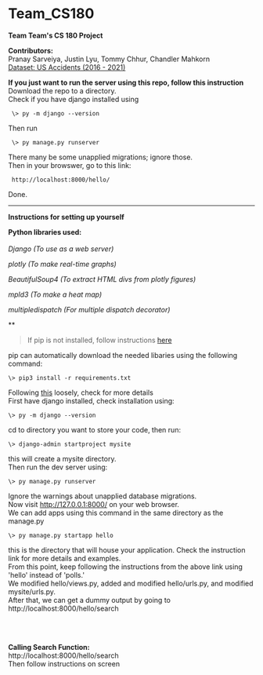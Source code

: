 # Team_CS180
**Team Team's CS 180 Project**  

**Contributors:**  
Pranay Sarveiya, Justin Lyu, Tommy Chhur, Chandler Mahkorn <br>
[Dataset: US Accidents (2016 - 2021)](https://www.kaggle.com/datasets/sobhanmoosavi/us-accidents)  

**If you just want to run the server using this repo, follow this instruction**  
Download the repo to a directory.  
Check if you have django installed using  

     \> py -m django --version  

Then run

     \> py manage.py runserver
     
There many be some unapplied migrations; ignore those.  
Then in your browswer, go to this link:

     http://localhost:8000/hello/
     
Done.  
  ____________________________  
  
  
**Instructions for setting up yourself**  

**Python libraries used:** <br> <br>
*Django (To use as a web server)*

*plotly (To make real-time graphs)*

*BeautifulSoup4 (To extract HTML divs from plotly figures)*

*mpld3 (To make a heat map)*
 
*multipledispatch (For multiple dispatch decorator)*

**


>If pip is not installed, follow instructions [here](https://pip.pypa.io/en/stable/installation/)

pip can automatically download the needed libaries using the following command:

	\> pip3 install -r requirements.txt

Following [this](https://docs.djangoproject.com/en/4.0/intro/tutorial01/) loosely, check for more details  
First have django installed, check installation using:  

    \> py -m django --version
cd to directory you want to store your code, then run:  

    \> django-admin startproject mysite

this will create a mysite directory.  
Then run the dev server using:

    \> py manage.py runserver
    
Ignore the warnings about unapplied database migrations.  
Now visit http://127.0.0.1:8000/ on your web browser.  
We can add apps using this command in the same directory as the manage.py

    \> py manage.py startapp hello
    
this is the directory that will house your application. Check the instruction link for more details and examples.  
From this point, keep following the instructions from the above link using 'hello' instead of 'polls.'  
We modified hello/views.py, added and modified hello/urls.py, and modified mysite/urls.py.  
After that, we can get a dummy output by going to http://localhost:8000/hello/search
<p>
     <br>
     <br>
</p>  

**Calling Search Function:**  
http://localhost:8000/hello/search  
Then follow instructions on screen

